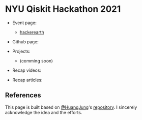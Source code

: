 # NYU Qiskit Hackathon 2021
* Event page:
  * [hackerearth](https://www.hackerearth.com/challenges/hackathon/nyu-qiskit-hackathon/?fbclid=IwAR2v0nuoLOZjyzXUyvYtDyIay30bxfwmZg19oS2a22HRBRvqSDEU3oSQldE)
* Github page:

* Projects:
  * (comming soon)
* Recap videos:

* Recap articles:

## References
This page is built based on [@HuangJung](https://github.com/HuangJunye)'s [repository](https://github.com/HuangJunye/Qiskit-Hackathon-Guide/blob/master/Past%20Qiskit%20Hackathons/Past%20Qiskit%20Hackathons.md). I sincerely acknowledge the idea and the efforts.
